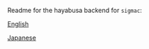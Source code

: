 Readme for the hayabusa backend for `sigmac`:

[English](README-English.md)

[Japanese](README-Japanese.md)